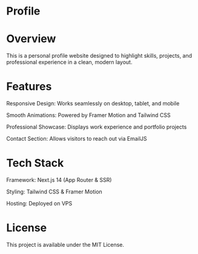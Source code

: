 # Profile
# Overview
This is a personal profile website designed to highlight skills, projects, and professional experience in a clean, modern layout.

# Features
Responsive Design: Works seamlessly on desktop, tablet, and mobile

Smooth Animations: Powered by Framer Motion and Tailwind CSS

Professional Showcase: Displays work experience and portfolio projects

Contact Section: Allows visitors to reach out via EmailJS

# Tech Stack
Framework: Next.js 14 (App Router & SSR)

Styling: Tailwind CSS & Framer Motion

Hosting: Deployed on VPS

# License
This project is available under the MIT License.
